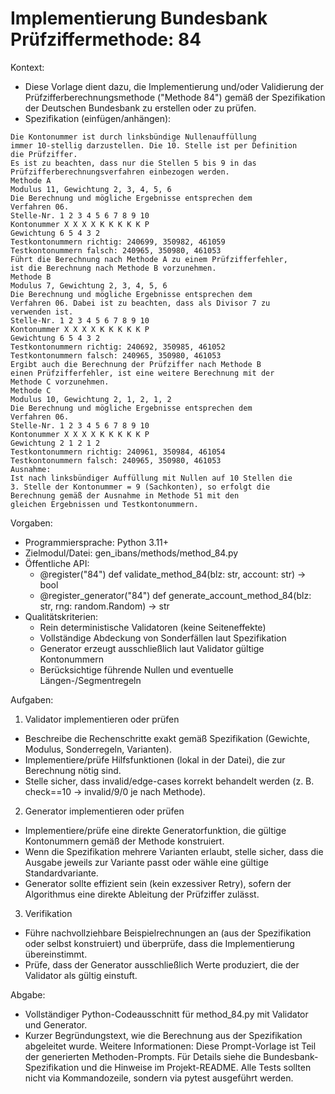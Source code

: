 # Implementierung Bundesbank Prüfziffermethode: 84

Kontext:
- Diese Vorlage dient dazu, die Implementierung und/oder Validierung der Prüfzifferberechnungsmethode ("Methode 84") gemäß der Spezifikation der Deutschen Bundesbank zu erstellen oder zu prüfen.
- Spezifikation (einfügen/anhängen):

```Text
Die Kontonummer ist durch linksbündige Nullenauffüllung
immer 10-stellig darzustellen. Die 10. Stelle ist per Definition
die Prüfziffer.
Es ist zu beachten, dass nur die Stellen 5 bis 9 in das
Prüfzifferberechnungsverfahren einbezogen werden.
Methode A
Modulus 11, Gewichtung 2, 3, 4, 5, 6
Die Berechnung und mögliche Ergebnisse entsprechen dem
Verfahren 06.
Stelle-Nr. 1 2 3 4 5 6 7 8 9 10
Kontonummer X X X X K K K K K P
Gewichtung 6 5 4 3 2
Testkontonummern richtig: 240699, 350982, 461059
Testkontonummern falsch: 240965, 350980, 461053
Führt die Berechnung nach Methode A zu einem Prüfzifferfehler,
ist die Berechnung nach Methode B vorzunehmen.
Methode B
Modulus 7, Gewichtung 2, 3, 4, 5, 6
Die Berechnung und mögliche Ergebnisse entsprechen dem
Verfahren 06. Dabei ist zu beachten, dass als Divisor 7 zu
verwenden ist.
Stelle-Nr. 1 2 3 4 5 6 7 8 9 10
Kontonummer X X X X K K K K K P
Gewichtung 6 5 4 3 2
Testkontonummern richtig: 240692, 350985, 461052
Testkontonummern falsch: 240965, 350980, 461053
Ergibt auch die Berechnung der Prüfziffer nach Methode B
einen Prüfzifferfehler, ist eine weitere Berechnung mit der
Methode C vorzunehmen.
Methode C
Modulus 10, Gewichtung 2, 1, 2, 1, 2
Die Berechnung und mögliche Ergebnisse entsprechen dem
Verfahren 06.
Stelle-Nr. 1 2 3 4 5 6 7 8 9 10
Kontonummer X X X X K K K K K P
Gewichtung 2 1 2 1 2
Testkontonummern richtig: 240961, 350984, 461054
Testkontonummern falsch: 240965, 350980, 461053
Ausnahme:
Ist nach linksbündiger Auffüllung mit Nullen auf 10 Stellen die
3. Stelle der Kontonummer = 9 (Sachkonten), so erfolgt die
Berechnung gemäß der Ausnahme in Methode 51 mit den
gleichen Ergebnissen und Testkontonummern.
```

Vorgaben:
- Programmiersprache: Python 3.11+
- Zielmodul/Datei: gen_ibans/methods/method_84.py
- Öffentliche API:
  - @register("84") def validate_method_84(blz: str, account: str) -> bool
  - @register_generator("84") def generate_account_method_84(blz: str, rng: random.Random) -> str
- Qualitätskriterien:
  - Rein deterministische Validatoren (keine Seiteneffekte)
  - Vollständige Abdeckung von Sonderfällen laut Spezifikation
  - Generator erzeugt ausschließlich laut Validator gültige Kontonummern
  - Berücksichtige führende Nullen und eventuelle Längen-/Segmentregeln

Aufgaben:
1) Validator implementieren oder prüfen
- Beschreibe die Rechenschritte exakt gemäß Spezifikation (Gewichte, Modulus, Sonderregeln, Varianten).
- Implementiere/prüfe Hilfsfunktionen (lokal in der Datei), die zur Berechnung nötig sind.
- Stelle sicher, dass invalid/edge-cases korrekt behandelt werden (z. B. check==10 -> invalid/9/0 je nach Methode).

2) Generator implementieren oder prüfen
- Implementiere/prüfe eine direkte Generatorfunktion, die gültige Kontonummern gemäß der Methode konstruiert.
- Wenn die Spezifikation mehrere Varianten erlaubt, stelle sicher, dass die Ausgabe jeweils zur Variante passt oder wähle eine gültige Standardvariante.
- Generator sollte effizient sein (kein exzessiver Retry), sofern der Algorithmus eine direkte Ableitung der Prüfziffer zulässt.

3) Verifikation
- Führe nachvollziehbare Beispielrechnungen an (aus der Spezifikation oder selbst konstruiert) und überprüfe, dass die Implementierung übereinstimmt.
- Prüfe, dass der Generator ausschließlich Werte produziert, die der Validator als gültig einstuft.

Abgabe:
- Vollständiger Python-Codeausschnitt für method_84.py mit Validator und Generator.
- Kurzer Begründungstext, wie die Berechnung aus der Spezifikation abgeleitet wurde.
Weitere Informationen: Diese Prompt-Vorlage ist Teil der generierten Methoden-Prompts. Für Details siehe die Bundesbank-Spezifikation und die Hinweise im Projekt-README.
Alle Tests sollten nicht via Kommandozeile, sondern via pytest ausgeführt werden.
